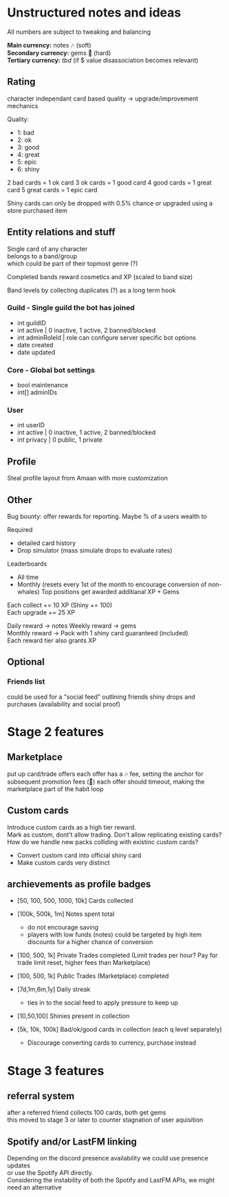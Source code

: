 # Unstructured notes and ideas
All numbers are subject to tweaking and balancing

**Main currency:** notes 🎶 (soft)  
**Secondary currency:** gems 💎 (hard)  
**Tertiary currency:** _tbd_   (if $ value disassociation becomes relevant)

## Rating
character independant
card based quality
-> upgrade/improvement mechanics

Quality: 
- 1: bad
- 2: ok
- 3: good
- 4: great
- 5: epic
- 6: shiny

2 bad cards = 1 ok card
3 ok cards = 1 good card
4 good cards = 1 great card
5 great cards = 1 epic card

Shiny cards can only be dropped with 0.5% chance or upgraded using a store purchased item

## Entity relations and stuff
Single card of any character  
belongs to a band/group  
which could be part of their topmost genre (?)  

Completed bands reward cosmetics and XP (scaled to band size)

Band levels by collecting duplicates (?) as a long term hook

### Guild - Single guild the bot has joined
- int guildID 
- int active | 0 inactive, 1 active, 2 banned/blocked
- int adminRoleId | role can configure server specific bot options
- date created
- date updated

### Core - Global bot settings
- bool maintenance
- int[] adminIDs

### User
- int userID
- int active | 0 inactive, 1 active, 2 banned/blocked
- int privacy | 0 public, 1 private

## Profile
Steal profile layout from Amaan
with more customization

## Other
Bug bounty: offer rewards for reporting. Maybe % of a users wealth to 

Required
- detailed card history
- Drop simulator (mass simulate drops to evaluate rates)

Leaderboards
 - All time
 - Monthly (resets every 1st of the month to encourage conversion of non-whales)
Top positions get awarded additianal XP + Gems

Each collect += 10 XP (Shiny += 100)  
Each upgrade += 25 XP


Daily reward -> notes
Weekly reward -> gems  
Monthly reward -> Pack with 1 shiny card guaranteed (included)  
Each reward tier also grants XP

## Optional  
### Friends list  
could be used for a "social feed" outlining friends shiny drops and purchases (availability and social proof)

# Stage 2 features

## Marketplace
put up card/trade offers 
each offer has a 🎶 fee, setting the anchor for subsequent promotion fees (💎)
each offer should timeout, making the marketplace part of the habit loop

## Custom cards
Introduce custom cards as a high tier reward.  
Mark as custom, dont't allow trading. 
Don't allow replicating existing cards?   
How do we handle new packs colliding with existinc custom cards?
 - Convert custom card into official shiny card
 - Make custom cards very distinct

## archievements as profile badges  

- [50, 100, 500, 1000, 10k] Cards collected  
- [100k, 500k, 1m] Notes spent total  
   - do not encourage saving
   - players with low funds (notes) could be targeted by high item discounts for a higher chance of conversion   

- [100, 500, 1k] Private Trades completed (Limit trades per hour? Pay for trade limit reset, higher fees than Marketplace)
- [100, 500, 1k] Public Trades (Marketplace) completed

- [7d,1m,6m,1y] Daily streak
   - ties in to the social feed to apply pressure to keep up

- [10,50,100] Shinies present in collection
- [5k, 10k, 100k] Bad/ok/good cards in collection (each q level separately)
   - Discourage converting cards to currency, purchase instead

# Stage 3 features

## referral system 
after a referred friend collects 100 cards, both get gems  
this moved to stage 3 or later to counter stagnation of user aquisition

## Spotify and/or LastFM linking
Depending on the discord presence availability we could use presence updates  
or use the Spotify API directly.  
Considering the instability of both the Spotify and LastFM APIs, we might need an alternative  

